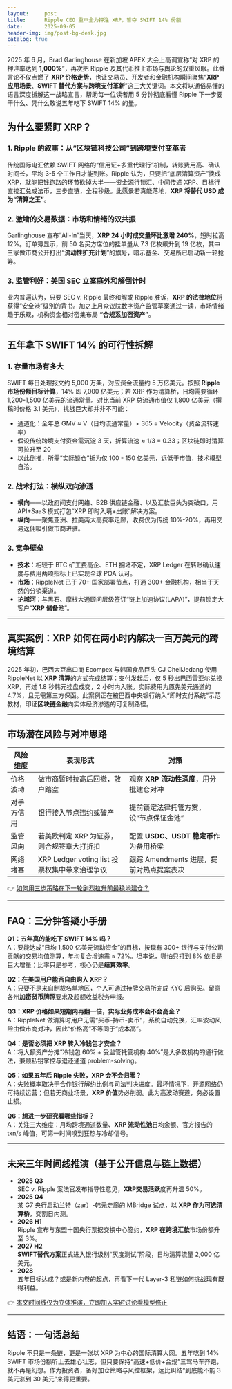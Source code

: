 ```yaml
---
layout:     post
title:      Ripple CEO 重申全力押注 XRP，誓夺 SWIFT 14% 份额
date:       2025-09-05
header-img: img/post-bg-desk.jpg
catalog: true
---
```


2025 年 6 月，Brad Garlinghouse 在新加坡 APEX 大会上高调宣称“对 XRP 的押注率达到 **1,000%**”，再次把 Ripple 及其代币推上市场与舆论的双重风眼。此番言论不仅点燃了 **XRP 价格走势**，也让交易员、开发者和金融机构瞬间聚焦“**XRP 应用场景**、**SWIFT 替代方案**与**跨境支付革新**”这三大关键词。本文将以通俗易懂的语言深度拆解这一战略宣言，帮助每一位读者用 5 分钟彻底看懂 Ripple 下一步要干什么、凭什么敢说五年吃下 SWIFT 14% 的量。

## 为什么要紧盯 XRP？

### 1. Ripple 的叙事：从“区块链科技公司”到**跨境支付变革者**
传统国际电汇依赖 SWIFT 网络的“信用证+多重代理行”机制，转账费用高、确认时间长，平均 3-5 个工作日才能到账。Ripple 认为，只要把“底层清算资产”换成 XRP，就能把钱跑路的环节砍掉大半——资金源行锁汇、中间传递 XRP、目标行直接汇兑成法币，三步直链，全程秒级。此愿景若真能落地，**XRP 将替代 USD 成为“清算之王”**。

### 2. 激增的交易数据：市场和情绪的双共振
Garlinghouse 宣布“All-In”当天，**XRP 24 小时成交量环比激增 240%**，短时拉高 12%。订单簿显示，前 50 名买方席位的挂单量从 7.3 亿枚飙升到 19 亿枚，其中三家做市商公开打出“**流动性扩充计划**”的旗号，暗示基金、交易所已启动新一轮抢筹。

### 3. 监管利好：美国 SEC 立案庭外和解倒计时
业内普遍认为，只要 SEC v. Ripple 最终和解或 Ripple 胜诉，**XRP 的法律地位**将获得“安全港”级别的背书。加之上月众议院数字资产监管草案通过一读，市场情绪趋于乐观，机构资金相对密集布局 **“合规系加密资产”**。

---

## 五年拿下 SWIFT 14% 的可行性拆解

### 1. 存量市场有多大
SWIFT 每日处理报文约 5,000 万条，对应资金流量约 5 万亿美元。按照 **Ripple 市场份额目标计算**，14% 即 7,000 亿美元；若 XRP 作为清算桥，日均需要循环 1,200-1,500 亿美元的流通常量。对比当前 XRP 总流通市值仅 1,800 亿美元（撰稿时价格 3.1 美元），挑战巨大却并非不可能：

- 通道化：全年总 GMV ≈ V（日均流通常量）× 365 ÷ Velocity（资金流转速率）
- 假设传统跨境支付资金需沉淀 3 天，折算流速 ≈ 1/3 = 0.33；区块链即时清算可拉升至 20
- 以此倒推，所需“实际锁仓”折为仅 100 - 150 亿美元，远低于市值，技术模型自洽。

### 2. 战术打法：横纵双向渗透
- **横向**——以政府间支付网络、B2B 供应链金融、以及汇款巨头为突破口，用 API+SaaS 模式打包“XRP 即时入境+出账”解决方案。
- **纵向**——聚焦亚洲、拉美两大高费率走廊，收费仅为传统 10%-20%，再用交易返佣吸引做市商进驻。

### 3. 竞争壁垒
- **技术**：相较于 BTC 矿工费高企、ETH 拥堵不定，XRP Ledger 在转账确认速度与费用两项指标上已实现全球 POA 认可。
- **市场**：RippleNet 已于 70+ 国家部署节点，打通 300+ 金融机构，相当于天然的分销渠道。
- **护城河**：与黑石、摩根大通顾问层级签订“链上加速协议(LAPA)”，提前锁定大客户“**XRP 储备池**”。

---

## 真实案例：XRP 如何在两小时内解决一百万美元的跨境结算

2025 年初，巴西大豆出口商 Ecompex 与韩国食品巨头 CJ CheilJedang 使用 RippleNet 以 **XRP 清算**的方式完成结算：支付发起后，仅 5 秒出巴西雷亚尔兑换 XRP，再过 1.8 秒韩元挂盘成交，2 小时内入账。实际费用为原先美元通道的 4.7%，且无需第三方保函。此案例正在被巴西中央银行纳入“即时支付系统”示范教材，印证**区块链金融**向实体经济渗透的可复制路径。

---

## 市场潜在风险与对冲思路

| **风险维度**    | **表现形式**                                      | **对策**                                   |
|-----------------|---------------------------------------------------|--------------------------------------------|
| 价格波动        | 做市商暂时拉高后回撤，散户踏空                   | 观察 **XRP 流动性深度**，用分批建仓对冲   |
| 对手方信用      | 银行接入节点违约或破产                           | 提前锁定法律托管方案，设“节点保证金池”    |
| 监管风向        | 若美欧判定 XRP 为证券，则合规签章大打折扣        | 配置 **USDC、USDT 稳定币**作为备用桥梁    |
| 网络堵塞        | XRP Ledger voting list 投票权集中带来治理争议    | 跟踪 Amendments 进展，提前对热点提案表决   |

👉 [如何用三步策略在下一轮剧烈拉升前最稳地建仓？](https://okxdog.com/)

---

## FAQ：三分钟答疑小手册

**Q1：五年真的能吃下 SWIFT 14% 吗？**  
A：要能达成“日均 1,500 亿美元流动资金”的目标，按现有 300+ 银行与支付公司贡献的交易均值测算，年均复合增速需 ≈ 72%。坦率说，哪怕只打到 8% 依旧是巨大增量；比率只是参考，核心仍是**结算效率**。

**Q2：在美国用户能否自由购入 XRP？**  
A：只要不是来自制裁名单地区，个人可通过持牌交易所完成 KYC 后购买。留意各州**加密货币牌照**要求及超额收益税务申报。

**Q3：XRP 价格如果短期内再翻一倍，实际业务成本会不会高企？**  
A：RippleNet 做清算时用户无需“买币-持币-卖币”，系统自动兑换，汇率波动风险由做市商对冲，因此“价格高”不等同于“成本高”。

**Q4：是否必须把 XRP 转入冷钱包才安全？**  
A：将大额资产分摊“冷钱包 60% + 受监管托管机构 40%”是大多数机构的通行做法，兼顾私钥掌控与退还通道 problem-solving。

**Q5：如果五年后 Ripple 失败，XRP 会不会归零？**  
A：失败概率取决于合作银行解约比例与司法判决进度。最坏情况下，开源网络仍可持续运营；但若无商业场景，**XRP 价值**势必削弱。此为高波动赛道，务必设置止损。

**Q6：想进一步研究看哪些指标？**  
A：关注三大维度：月均跨境通道数量、**XRP 流动性池**日均余额、官方报告的 txn/s 峰值，可第一时间嗅到狂热与冷却信号。

---

## 未来三年时间线推演（基于公开信息与链上数据）

- **2025 Q3**  
  SEC v. Ripple 案法官发布指导性意见，**XRP交易活跃**度再升温 50%。
- **2025 Q4**  
  某 G7 央行启动兰特（zar）-韩元走廊的 MBridge 试点，以 **XRP 作为可选清算桥**，交割日内测。
- **2026 H1**  
  Ripple 宣布与东盟十国央行票据交换中心签约，**XRP 在跨境汇款**市场份额升至 3%。
- **2027 H2**  
  **SWIFT替代方案**正式进入银行级别“灰度测试”阶段，日均清算流量 2,000 亿美元。
- **2028**  
  五年目标达成？或是新内卷的起点，再看下一代 Layer-3 私链如何挑战现有既得利益。

👉 [本文时间线仅为立体推演，立即加入实时讨论看模型修正](https://okxdog.com/)

---

## 结语：一句话总结

Ripple 不只是一条链，更是一张以 XRP 为中心的国际清算大网。五年吃到 14% SWIFT 市场份额听上去雄心壮志，但只要保持“高速+低价+合规”三驾马车齐跑，就不再是幻想。作为投资者，备好加仓策略与风控框架，远比纠结“到底能不能 3 美元涨到 30 美元”来得更重要。